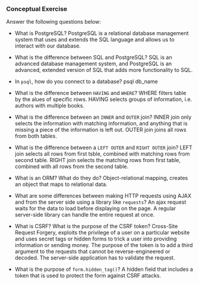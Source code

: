 ### Conceptual Exercise

Answer the following questions below:

- What is PostgreSQL?
PostgreSQL is a relational database management system that uses and extends the SQL language and allows us to interact with our database.

- What is the difference between SQL and PostgreSQL?
SQL is an advanced database management system, and PostgreSQL is an advanced, extended version of SQL that adds more functionality to SQL.

- In `psql`, how do you connect to a database?
psql db_name

- What is the difference between `HAVING` and `WHERE`?
WHERE filters table by the alues of specific rows. HAVING selects groups of information, i.e. authors with multiple books.

- What is the difference between an `INNER` and `OUTER` join?
INNER join only selects the information with matching information, and anything that is missing a piece of the information is left out. OUTER join joins all rows from both tables. 

- What is the difference between a `LEFT OUTER` and `RIGHT OUTER` join?
LEFT join selects all rows from first tsble, combined with matching rows from second table. RIGHT join selects the matching rows from first table, combined with all rows from the second table.

- What is an ORM? What do they do?
Object-relational mapping, creates an object that maps to relational data.

- What are some differences between making HTTP requests using AJAX 
  and from the server side using a library like `requests`?
An ajax request waits for the data to load before displaying on the page. A regular server-side library can handle the entire request at once. 
<!-- what else??? -->
- What is CSRF? What is the purpose of the CSRF token?
Cross-Site Request Forgery, exploits the privilege of a user on a particular website and uses secret tags or hidden forms to trick a user into providing information or sending money. 
The purpose of the token is to add a third argument to the requests that cannot be reverse-engineered or decoded. The server-side application has to validate the request. 

- What is the purpose of `form.hidden_tag()`?
A hidden field that includes a token that is used to protect the form against CSRF attacks.
